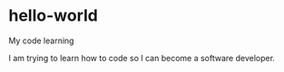 # hello-world
My code learning

I am trying to learn how to code so I can become a software developer. 
